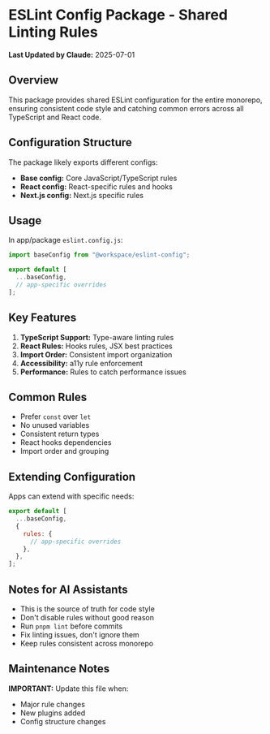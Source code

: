 # ESLint Config Package - Shared Linting Rules

**Last Updated by Claude:** 2025-07-01

## Overview

This package provides shared ESLint configuration for the entire monorepo, ensuring consistent code style and catching common errors across all TypeScript and React code.

## Configuration Structure

The package likely exports different configs:

- **Base config:** Core JavaScript/TypeScript rules
- **React config:** React-specific rules and hooks
- **Next.js config:** Next.js specific rules

## Usage

In app/package `eslint.config.js`:

```javascript
import baseConfig from "@workspace/eslint-config";

export default [
  ...baseConfig,
  // app-specific overrides
];
```

## Key Features

1. **TypeScript Support:** Type-aware linting rules
2. **React Rules:** Hooks rules, JSX best practices
3. **Import Order:** Consistent import organization
4. **Accessibility:** a11y rule enforcement
5. **Performance:** Rules to catch performance issues

## Common Rules

- Prefer `const` over `let`
- No unused variables
- Consistent return types
- React hooks dependencies
- Import order and grouping

## Extending Configuration

Apps can extend with specific needs:

```javascript
export default [
  ...baseConfig,
  {
    rules: {
      // app-specific overrides
    },
  },
];
```

## Notes for AI Assistants

- This is the source of truth for code style
- Don't disable rules without good reason
- Run `pnpm lint` before commits
- Fix linting issues, don't ignore them
- Keep rules consistent across monorepo

## Maintenance Notes

**IMPORTANT:** Update this file when:

- Major rule changes
- New plugins added
- Config structure changes
